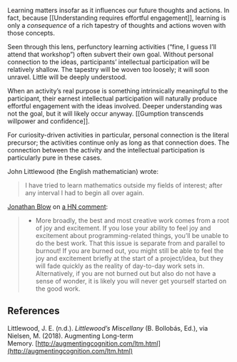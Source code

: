 Learning matters insofar as it influences our future thoughts and actions. In fact, because [[Understanding requires effortful engagement]], learning is only a _consequence_ of a rich tapestry of thoughts and actions woven with those concepts.

Seen through this lens, perfunctory learning activities (“fine, I guess I’ll attend that workshop”) often subvert their own goal. Without personal connection to the ideas, participants’ intellectual participation will be relatively shallow. The tapestry will be woven too loosely; it will soon unravel. Little will be deeply understood.

When an activity’s real purpose is something intrinsically meaningful to the participant, their earnest intellectual participation will naturally produce effortful engagement with the ideas involved. Deeper understanding was not the goal, but it will likely occur anyway. [[Gumption transcends willpower and confidence]].

For curiosity-driven activities in particular, personal connection is the literal precursor; the activities continue only as long as that connection does. The connection between the activity and the intellectual participation is particularly pure in these cases.

John Littlewood (the English mathematician) wrote:

> I have tried to learn mathematics outside my fields of interest; after any interval I had to begin all over again.

[Jonathan Blow](https://notes.andymatuschak.org/zJXLfxsJJ7VnXYvaJWQZzyL) on [a HN comment](https://news.ycombinator.com/item?id=7789438):

> - More broadly, the best and most creative work comes from a root of joy and excitement. If you lose your ability to feel joy and excitement about programming-related things, you’ll be unable to do the best work. That this issue is separate from and parallel to burnout! If you are burned out, you might still be able to feel the joy and excitement briefly at the start of a project/idea, but they will fade quickly as the reality of day-to-day work sets in. Alternatively, if you are not burned out but also do not have a sense of wonder, it is likely you will never get yourself started on the good work.

## References

Littlewood, J. E. (n.d.). _Littlewood’s Miscellany_ (B. Bollobás, Ed.), via Nielsen, M. (2018). Augmenting Long-term Memory. [http://augmentingcognition.com/ltm.html](http://augmentingcognition.com/ltm.html)
